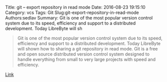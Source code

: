 Title: git – export repository in read mode
Date: 2016-08-23 19:15:10
Category: vcs
Tags: Git
Slug:git-export-repository-in-read-mode
Authors:sedlav
Summary: Git is one of the most popular version control system due to its speed, efficiency and support to a distributed development. Today LibreByte will sh

> Git is one of the most popular version control system due to its speed, efficiency and support to a distributed development. Today LibreByte will shown how to sharing a git repository in read mode.
Git is a free and open source distributed version control system designed to handle everything from small to very large projects with speed and efficiency.

[Link](http://www.librebyte.net/en/git/git-export-repository-in-read-mode/)
